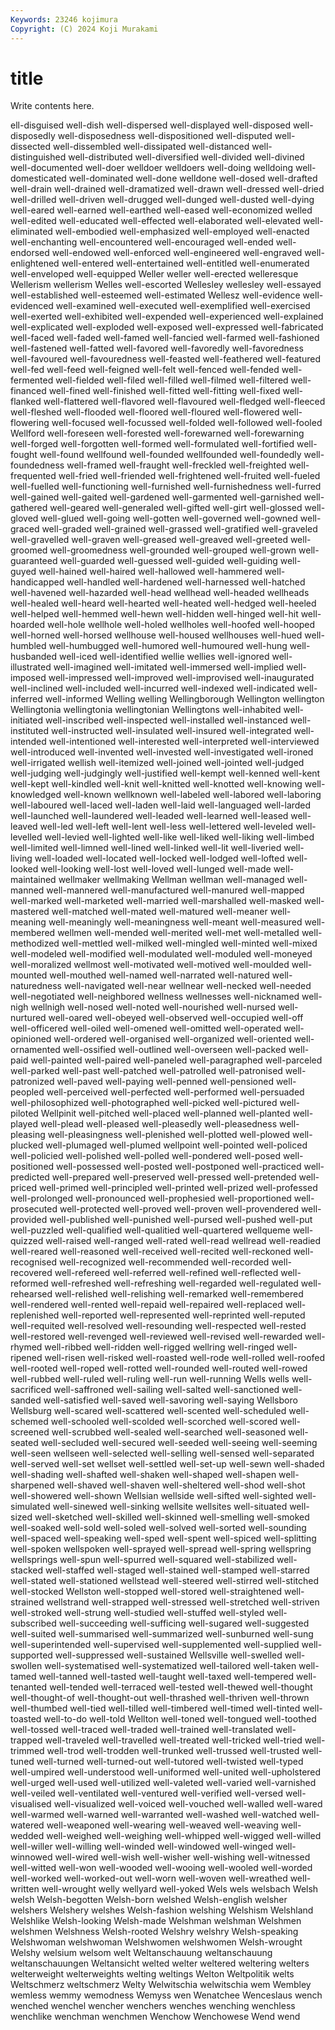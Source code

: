 ```yaml
---
Keywords: 23246 kojimura
Copyright: (C) 2024 Koji Murakami
---
```


# title

Write contents here.



ell-disguised well-dish well-dispersed well-displayed well-disposed well-disposedly well-disposedness well-dispositioned
well-disputed well-dissected well-dissembled well-dissipated well-distanced well-distinguished well-distributed well-diversified well-divided well-divined
well-documented well-doer welldoer welldoers well-doing welldoing well-domesticated well-dominated well-done welldone
well-dosed well-drafted well-drain well-drained well-dramatized well-drawn well-dressed well-dried well-drilled well-driven
well-drugged well-dunged well-dusted well-dying well-eared well-earned well-earthed well-eased well-economized welled
well-edited well-educated well-effected well-elaborated well-elevated well-eliminated well-embodied well-emphasized well-employed well-enacted
well-enchanting well-encountered well-encouraged well-ended well-endorsed well-endowed well-enforced well-engineered well-engraved well-enlightened
well-entered well-entertained well-entitled well-enumerated well-enveloped well-equipped Weller weller well-erected welleresque
Wellerism wellerism Welles well-escorted Wellesley wellesley well-essayed well-established well-esteemed well-estimated
Wellesz well-evidence well-evidenced well-examined well-executed well-exemplified well-exercised well-exerted well-exhibited well-expended
well-experienced well-explained well-explicated well-exploded well-exposed well-expressed well-fabricated well-faced well-faded well-famed
well-fancied well-farmed well-fashioned well-fastened well-fatted well-favored well-favoredly well-favoredness well-favoured well-favouredness
well-feasted well-feathered well-featured well-fed well-feed well-feigned well-felt well-fenced well-fended well-fermented
well-fielded well-filed well-filled well-filmed well-filtered well-financed well-fined well-finished well-fitted well-fitting
well-fixed well-flanked well-flattered well-flavored well-flavoured well-fledged well-fleeced well-fleshed well-flooded well-floored
well-floured well-flowered well-flowering well-focused well-focussed well-folded well-followed well-fooled Wellford well-foreseen
well-forested well-forewarned well-forewarning well-forged well-forgotten well-formed well-formulated well-fortified well-fought well-found
wellfound well-founded wellfounded well-foundedly well-foundedness well-framed well-fraught well-freckled well-freighted well-frequented
well-fried well-friended well-frightened well-fruited well-fueled well-fuelled well-functioning well-furnished well-furnishedness well-furred
well-gained well-gaited well-gardened well-garmented well-garnished well-gathered well-geared well-generaled well-gifted well-girt
well-glossed well-gloved well-glued well-going well-gotten well-governed well-gowned well-graced well-graded well-grained
well-grassed well-gratified well-graveled well-gravelled well-graven well-greased well-greaved well-greeted well-groomed well-groomedness
well-grounded well-grouped well-grown well-guaranteed well-guarded well-guessed well-guided well-guiding well-guyed well-hained
well-haired well-hallowed well-hammered well-handicapped well-handled well-hardened well-harnessed well-hatched well-havened well-hazarded
well-head wellhead well-headed wellheads well-healed well-heard well-hearted well-heated well-hedged well-heeled
well-helped well-hemmed well-hewn well-hidden well-hinged well-hit well-hoarded well-hole wellhole well-holed
wellholes well-hoofed well-hooped well-horned well-horsed wellhouse well-housed wellhouses well-hued well-humbled
well-humbugged well-humored well-humoured well-hung well-husbanded well-iced well-identified wellie wellies well-ignored
well-illustrated well-imagined well-imitated well-immersed well-implied well-imposed well-impressed well-improved well-improvised well-inaugurated
well-inclined well-included well-incurred well-indexed well-indicated well-inferred well-informed Welling welling Wellingborough
Wellington wellington Wellingtonia wellingtonia wellingtonian Wellingtons well-inhabited well-initiated well-inscribed well-inspected
well-installed well-instanced well-instituted well-instructed well-insulated well-insured well-integrated well-intended well-intentioned well-interested
well-interpreted well-interviewed well-introduced well-invented well-invested well-investigated well-ironed well-irrigated wellish well-itemized
well-joined well-jointed well-judged well-judging well-judgingly well-justified well-kempt well-kenned well-kent well-kept
well-kindled well-knit well-knitted well-knotted well-knowing well-knowledged well-known wellknown well-labeled well-labored
well-laboring well-laboured well-laced well-laden well-laid well-languaged well-larded well-launched well-laundered well-leaded
well-learned well-leased well-leaved well-led well-left well-lent well-less well-lettered well-leveled well-levelled
well-levied well-lighted well-like well-liked well-liking well-limbed well-limited well-limned well-lined well-linked
well-lit well-liveried well-living well-loaded well-located well-locked well-lodged well-lofted well-looked well-looking
well-lost well-loved well-lunged well-made well-maintained wellmaker wellmaking Wellman wellman well-managed
well-manned well-mannered well-manufactured well-manured well-mapped well-marked well-marketed well-married well-marshalled well-masked
well-mastered well-matched well-mated well-matured well-meaner well-meaning well-meaningly well-meaningness well-meant well-measured
well-membered wellmen well-mended well-merited well-met well-metalled well-methodized well-mettled well-milked well-mingled
well-minted well-mixed well-modeled well-modified well-modulated well-moduled well-moneyed well-moralized wellmost well-motivated
well-motived well-moulded well-mounted well-mouthed well-named well-narrated well-natured well-naturedness well-navigated well-near
wellnear well-necked well-needed well-negotiated well-neighbored wellness wellnesses well-nicknamed well-nigh wellnigh
well-nosed well-noted well-nourished well-nursed well-nurtured well-oared well-obeyed well-observed well-occupied well-off
well-officered well-oiled well-omened well-omitted well-operated well-opinioned well-ordered well-organised well-organized well-oriented
well-ornamented well-ossified well-outlined well-overseen well-packed well-paid well-painted well-paired well-paneled well-paragraphed
well-parceled well-parked well-past well-patched well-patrolled well-patronised well-patronized well-paved well-paying well-penned
well-pensioned well-peopled well-perceived well-perfected well-performed well-persuaded well-philosophized well-photographed well-picked well-pictured
well-piloted Wellpinit well-pitched well-placed well-planned well-planted well-played well-plead well-pleased well-pleasedly
well-pleasedness well-pleasing well-pleasingness well-plenished well-plotted well-plowed well-plucked well-plumaged well-plumed wellpoint
well-pointed well-policed well-policied well-polished well-polled well-pondered well-posed well-positioned well-possessed well-posted
well-postponed well-practiced well-predicted well-prepared well-preserved well-pressed well-pretended well-priced well-primed well-principled
well-printed well-prized well-professed well-prolonged well-pronounced well-prophesied well-proportioned well-prosecuted well-protected well-proved
well-proven well-provendered well-provided well-published well-punished well-pursed well-pushed well-put well-puzzled well-qualified
well-qualitied well-quartered wellqueme well-quizzed well-raised well-ranged well-rated well-read wellread well-readied
well-reared well-reasoned well-received well-recited well-reckoned well-recognised well-recognized well-recommended well-recorded well-recovered
well-refereed well-referred well-refined well-reflected well-reformed well-refreshed well-refreshing well-regarded well-regulated well-rehearsed
well-relished well-relishing well-remarked well-remembered well-rendered well-rented well-repaid well-repaired well-replaced well-replenished
well-reported well-represented well-reprinted well-reputed well-requited well-resolved well-resounding well-respected well-rested well-restored
well-revenged well-reviewed well-revised well-rewarded well-rhymed well-ribbed well-ridden well-rigged wellring well-ringed
well-ripened well-risen well-risked well-roasted well-rode well-rolled well-roofed well-rooted well-roped well-rotted
well-rounded well-routed well-rowed well-rubbed well-ruled well-ruling well-run well-running Wells wells
well-sacrificed well-saffroned well-sailing well-salted well-sanctioned well-sanded well-satisfied well-saved well-savoring well-saying
Wellsboro Wellsburg well-scared well-scattered well-scented well-scheduled well-schemed well-schooled well-scolded well-scorched
well-scored well-screened well-scrubbed well-sealed well-searched well-seasoned well-seated well-secluded well-secured well-seeded
well-seeing well-seeming well-seen wellseen well-selected well-selling well-sensed well-separated well-served well-set
wellset well-settled well-set-up well-sewn well-shaded well-shading well-shafted well-shaken well-shaped well-shapen
well-sharpened well-shaved well-shaven well-sheltered well-shod well-shot well-showered well-shown Wellsian wellside
well-sifted well-sighted well-simulated well-sinewed well-sinking wellsite wellsites well-situated well-sized well-sketched
well-skilled well-skinned well-smelling well-smoked well-soaked well-sold well-soled well-solved well-sorted well-sounding
well-spaced well-speaking well-sped well-spent well-spiced well-splitting well-spoken wellspoken well-sprayed well-spread
well-spring wellspring wellsprings well-spun well-spurred well-squared well-stabilized well-stacked well-staffed well-staged
well-stained well-stamped well-starred well-stated well-stationed wellstead well-steered well-stirred well-stitched well-stocked
Wellston well-stopped well-stored well-straightened well-strained wellstrand well-strapped well-stressed well-stretched well-striven
well-stroked well-strung well-studied well-stuffed well-styled well-subscribed well-succeeding well-sufficing well-sugared well-suggested
well-suited well-summarised well-summarized well-sunburned well-sung well-superintended well-supervised well-supplemented well-supplied well-supported
well-suppressed well-sustained Wellsville well-swelled well-swollen well-systematised well-systematized well-tailored well-taken well-tamed
well-tanned well-tasted well-taught well-taxed well-tempered well-tenanted well-tended well-terraced well-tested well-thewed
well-thought well-thought-of well-thought-out well-thrashed well-thriven well-thrown well-thumbed well-tied well-tilled well-timbered
well-timed well-tinted well-toasted well-to-do well-told Wellton well-toned well-tongued well-toothed well-tossed
well-traced well-traded well-trained well-translated well-trapped well-traveled well-travelled well-treated well-tricked well-tried
well-trimmed well-trod well-trodden well-trunked well-trussed well-trusted well-tuned well-turned well-turned-out well-tutored
well-twisted well-typed well-umpired well-understood well-uniformed well-united well-upholstered well-urged well-used well-utilized
well-valeted well-varied well-varnished well-veiled well-ventilated well-ventured well-verified well-versed well-visualised well-visualized
well-voiced well-vouched well-walled well-wared well-warmed well-warned well-warranted well-washed well-watched well-watered
well-weaponed well-wearing well-weaved well-weaving well-wedded well-weighed well-weighing well-whipped well-wigged well-willed
well-willer well-willing well-winded well-windowed well-winged well-winnowed well-wired well-wish well-wisher well-wishing
well-witnessed well-witted well-won well-wooded well-wooing well-wooled well-worded well-worked well-worked-out well-worn
well-woven well-wreathed well-written well-wrought welly wellyard well-yoked Wels wels welsbach
Welsh welsh Welsh-begotten Welsh-born welshed Welsh-english welsher welshers Welshery welshes
Welsh-fashion welshing Welshism Welshland Welshlike Welsh-looking Welsh-made Welshman welshman Welshmen
welshmen Welshness Welsh-rooted Welshry welshry Welsh-speaking Welshwoman welshwoman Welshwomen welshwomen
Welsh-wrought Welshy welsium welsom welt Weltanschauung weltanschauung weltanschauungen Weltansicht welted
welter weltered weltering welters welterweight welterweights welting weltings Welton Weltpolitik
welts Weltschmerz weltschmerz Welty Welwitschia welwitschia wem Wembley wemless wemmy
wemodness Wemyss wen Wenatchee Wenceslaus wench wenched wenchel wencher wenchers
wenches wenching wenchless wenchlike wenchman wenchmen Wenchow Wenchowese Wend wend
